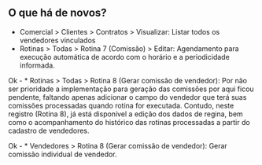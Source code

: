 ## O que há de novos?

* Comercial > Clientes > Contratos > Visualizar: Listar todos os vendedores vinculados
* Rotinas > Todas > Rotina 7 (Comissão) > Editar: Agendamento para execução automática de acordo com o horário e a periodicidade informada.

Ok - * Rotinas > Todas > Rotina 8 (Gerar comissão de vendedor): Por não ser prioridade a implementação para geração das comissões por aqui ficou pendente, faltando apenas adicionar o campo do vendedor que terá suas comissões processadas quando rotina for executada. Contudo, neste registro (Rotina 8), já está disponível a edição dos dados de regina, bem como o acompanhamento do histórico das rotinas processadas a partir do cadastro de vendedores.

Ok - * Vendedores > Rotina 8 (Gerar comissão de vendedor): Gerar comissão individual de vendedor.